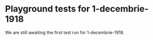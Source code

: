 # Playground tests for 1-decembrie-1918
We are still awaiting the first test run for 1-decembrie-1918.
